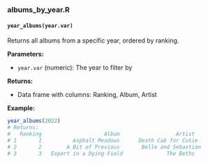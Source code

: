 ### albums_by_year.R

#### `year_albums(year.var)`

Returns all albums from a specific year, ordered by ranking.

**Parameters:**

- `year.var` (numeric): The year to filter by

**Returns:**

- Data frame with columns: Ranking, Album, Artist

**Example:**

```r
year_albums(2022)
# Returns:
#   Ranking                    Album                  Artist
# 1       1          Asphalt Meadows      Death Cab for Cutie
# 2       2        A Bit of Previous       Belle and Sebastian
# 3       3   Expert in a Dying Field              The Beths
```
